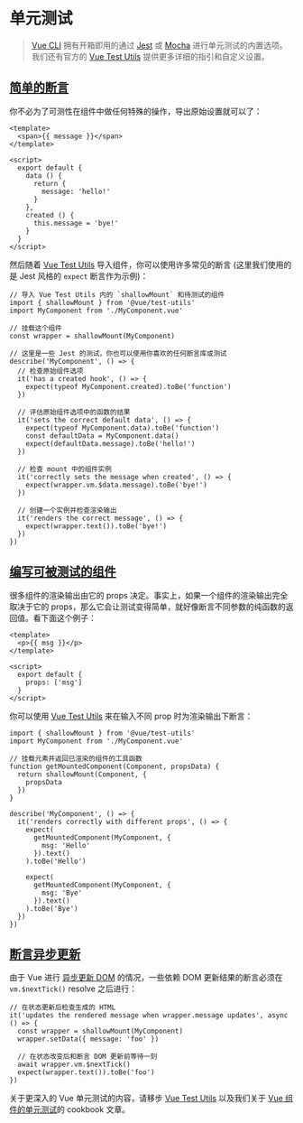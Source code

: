 # 单元测试

> [Vue CLI](https://cli.vuejs.org/zh/) 拥有开箱即用的通过 [Jest](https://github.com/facebook/jest) 或 [Mocha](https://mochajs.org/) 进行单元测试的内置选项。我们还有官方的 [Vue Test Utils](https://vue-test-utils.vuejs.org/zh/) 提供更多详细的指引和自定义设置。

## [简单的断言](https://cn.vuejs.org/v2/guide/unit-testing.html#简单的断言)

你不必为了可测性在组件中做任何特殊的操作，导出原始设置就可以了：

```
<template>
  <span>{{ message }}</span>
</template>

<script>
  export default {
    data () {
      return {
        message: 'hello!'
      }
    },
    created () {
      this.message = 'bye!'
    }
  }
</script>
```

然后随着 [Vue Test Utils](https://vue-test-utils.vuejs.org/) 导入组件，你可以使用许多常见的断言 (这里我们使用的是 Jest 风格的 `expect` 断言作为示例)：

```
// 导入 Vue Test Utils 内的 `shallowMount` 和待测试的组件
import { shallowMount } from '@vue/test-utils'
import MyComponent from './MyComponent.vue'

// 挂载这个组件
const wrapper = shallowMount(MyComponent)

// 这里是一些 Jest 的测试，你也可以使用你喜欢的任何断言库或测试
describe('MyComponent', () => {
  // 检查原始组件选项
  it('has a created hook', () => {
    expect(typeof MyComponent.created).toBe('function')
  })

  // 评估原始组件选项中的函数的结果
  it('sets the correct default data', () => {
    expect(typeof MyComponent.data).toBe('function')
    const defaultData = MyComponent.data()
    expect(defaultData.message).toBe('hello!')
  })

  // 检查 mount 中的组件实例
  it('correctly sets the message when created', () => {
    expect(wrapper.vm.$data.message).toBe('bye!')
  })

  // 创建一个实例并检查渲染输出
  it('renders the correct message', () => {
    expect(wrapper.text()).toBe('bye!')
  })
})
```

## [编写可被测试的组件](https://cn.vuejs.org/v2/guide/unit-testing.html#编写可被测试的组件)

很多组件的渲染输出由它的 props 决定。事实上，如果一个组件的渲染输出完全取决于它的 props，那么它会让测试变得简单，就好像断言不同参数的纯函数的返回值。看下面这个例子：

```
<template>
  <p>{{ msg }}</p>
</template>

<script>
  export default {
    props: ['msg']
  }
</script>
```

你可以使用 [Vue Test Utils](https://vue-test-utils.vuejs.org/) 来在输入不同 prop 时为渲染输出下断言：

```
import { shallowMount } from '@vue/test-utils'
import MyComponent from './MyComponent.vue'

// 挂载元素并返回已渲染的组件的工具函数
function getMountedComponent(Component, propsData) {
  return shallowMount(Component, {
    propsData
  })
}

describe('MyComponent', () => {
  it('renders correctly with different props', () => {
    expect(
      getMountedComponent(MyComponent, {
        msg: 'Hello'
      }).text()
    ).toBe('Hello')

    expect(
      getMountedComponent(MyComponent, {
        msg: 'Bye'
      }).text()
    ).toBe('Bye')
  })
})
```

## [断言异步更新](https://cn.vuejs.org/v2/guide/unit-testing.html#断言异步更新)

由于 Vue 进行 [异步更新 DOM](https://cn.vuejs.org/v2/guide/reactivity.html#异步更新队列) 的情况，一些依赖 DOM 更新结果的断言必须在 `vm.$nextTick()` resolve 之后进行：

```
// 在状态更新后检查生成的 HTML
it('updates the rendered message when wrapper.message updates', async () => {
  const wrapper = shallowMount(MyComponent)
  wrapper.setData({ message: 'foo' })

  // 在状态改变后和断言 DOM 更新前等待一刻
  await wrapper.vm.$nextTick()
  expect(wrapper.text()).toBe('foo')
})
```

关于更深入的 Vue 单元测试的内容，请移步 [Vue Test Utils](https://vue-test-utils.vuejs.org/zh/) 以及我们关于 [Vue 组件的单元测试](https://cn.vuejs.org/v2/cookbook/unit-testing-vue-components.html)的 cookbook 文章。